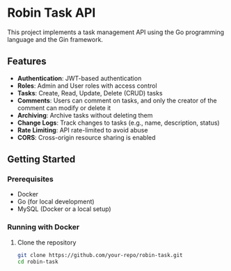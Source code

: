 # Robin Task API

This project implements a task management API using the Go programming language and the Gin framework.

## Features

- **Authentication**: JWT-based authentication
- **Roles**: Admin and User roles with access control
- **Tasks**: Create, Read, Update, Delete (CRUD) tasks
- **Comments**: Users can comment on tasks, and only the creator of the comment can modify or delete it
- **Archiving**: Archive tasks without deleting them
- **Change Logs**: Track changes to tasks (e.g., name, description, status)
- **Rate Limiting**: API rate-limited to avoid abuse
- **CORS**: Cross-origin resource sharing is enabled

## Getting Started

### Prerequisites

- Docker
- Go (for local development)
- MySQL (Docker or a local setup)

### Running with Docker

1. Clone the repository
   ```bash
   git clone https://github.com/your-repo/robin-task.git
   cd robin-task
